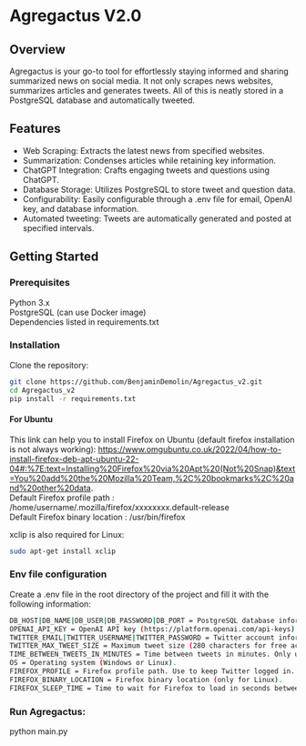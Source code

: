 # Agregactus V2.0

## Overview

Agregactus is your go-to tool for effortlessly staying informed and sharing summarized news on social media. It not only scrapes news websites, summarizes articles and generates tweets. All of this is neatly stored in a PostgreSQL database and automatically tweeted.

## Features
* Web Scraping: Extracts the latest news from specified websites.
* Summarization: Condenses articles while retaining key information.
* ChatGPT Integration: Crafts engaging tweets and questions using ChatGPT.
* Database Storage: Utilizes PostgreSQL to store tweet and question data.
* Configurability: Easily configurable through a .env file for email, OpenAI key, and database information.
* Automated tweeting: Tweets are automatically generated and posted at specified intervals.

## Getting Started

### Prerequisites
Python 3.x  
PostgreSQL (can use Docker image)  
Dependencies listed in requirements.txt  

### Installation
Clone the repository:

```bash
git clone https://github.com/BenjaminDemolin/Agregactus_v2.git
cd Agregactus_v2
pip install -r requirements.txt
```

#### For Ubuntu 

This link can help you to install Firefox on Ubuntu (default firefox installation is not always working):
https://www.omgubuntu.co.uk/2022/04/how-to-install-firefox-deb-apt-ubuntu-22-04#:%7E:text=Installing%20Firefox%20via%20Apt%20(Not%20Snap)&text=You%20add%20the%20Mozilla%20Team,%2C%20bookmarks%2C%20and%20other%20data.  
Default Firefox profile path : /home/username/.mozilla/firefox/xxxxxxxx.default-release  
Default Firefox binary location : /usr/bin/firefox  

xclip is also required for Linux:
```bash
sudo apt-get install xclip
```

### Env file configuration

Create a .env file in the root directory of the project and fill it with the following information:

```bash
DB_HOST|DB_NAME|DB_USER|DB_PASSWORD|DB_PORT = PostgreSQL database information.
OPENAI_API_KEY = OpenAI API key (https://platform.openai.com/api-keys).
TWITTER_EMAIL|TWITTER_USERNAME|TWITTER_PASSWORD = Twitter account information.
TWITTER_MAX_TWEET_SIZE = Maximum tweet size (280 characters for free accounts).
TIME_BETWEEN_TWEETS_IN_MINUTES = Time between tweets in minutes. Only used when create database.
OS = Operating system (Windows or Linux).
FIREFOX_PROFILE = Firefox profile path. Use to keep Twitter logged in.
FIREFOX_BINARY_LOCATION = Firefox binary location (only for Linux).
FIREFOX_SLEEP_TIME = Time to wait for Firefox to load in seconds between each action (when tweeting).
```

### Run Agregactus:

python main.py
